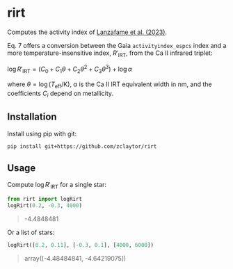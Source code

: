 # rirt

Computes the activity index of [Lanzafame et al. (2023)](https://ui.adsabs.harvard.edu/abs/2023A%26A...674A..30L/abstract).

Eq. 7 offers a conversion between the Gaia `activityindex_espcs` index and a more temperature-insensitive index, $R'_\mathrm{IRT}$, from the Ca II infrared triplet:

$\log R'_\mathrm{IRT} = (C_0 + C_1 θ + C_2 θ^2 + C_3 θ^3) + \log α$

where $θ = \log(T_\mathrm{eff}/\mathrm{K})$, α is the Ca II IRT equivalent width in nm, and the coefficients $C_i$ depend on metallicity.

## Installation

Install using pip with git:

```bash
pip install git+https://github.com/zclaytor/rirt
```

## Usage

Compute $\log R'_\mathrm{IRT}$ for a single star:

```python
from rirt import logRirt
logRirt(0.2, -0.3, 4000)
```
> -4.4848481

Or a list of stars:

```python
logRirt([0.2, 0.11], [-0.3, 0.1], [4000, 6000])
```
> array([-4.48484841, -4.64219075])
